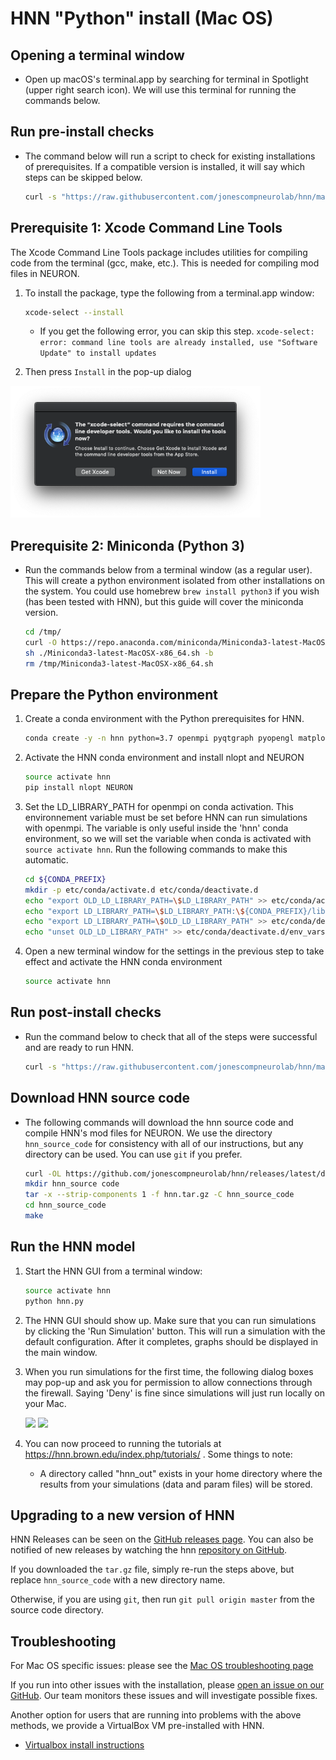 # HNN "Python" install (Mac OS)

## Opening a terminal window

- Open up macOS's terminal.app by searching for terminal in Spotlight (upper right search icon). We will use this terminal for running the commands below.

## Run pre-install checks

- The command below will run a script to check for existing installations of prerequisites. If a compatible version is installed, it will say which steps can be skipped below.

    ```bash
    curl -s "https://raw.githubusercontent.com/jonescompneurolab/hnn/master/installer/mac/check-pre.sh" | bash
    ```

## Prerequisite 1: Xcode Command Line Tools

The Xcode Command Line Tools package includes utilities for compiling code from the terminal (gcc, make, etc.). This is needed for compiling mod files in NEURON.

1. To install the package, type the following from a terminal.app window:

    ```bash
    xcode-select --install
    ```

     - If you get the following error, you can skip this step.
      `xcode-select: error: command line tools are already installed, use "Software Update" to install updates`

2. Then press `Install` in the pop-up dialog

  <img src="install_pngs/xcode_tools.png" width="400" />

## Prerequisite 2: Miniconda (Python 3)

- Run the commands below from a terminal window (as a regular user). This will create a python environment isolated from other installations on the system. You could use homebrew `brew install python3` if you wish (has been tested with HNN), but this guide will cover the miniconda version.

    ```bash
    cd /tmp/
    curl -O https://repo.anaconda.com/miniconda/Miniconda3-latest-MacOSX-x86_64.sh
    sh ./Miniconda3-latest-MacOSX-x86_64.sh -b
    rm /tmp/Miniconda3-latest-MacOSX-x86_64.sh
    ```

## Prepare the Python environment

1. Create a conda environment with the Python prerequisites for HNN.

    ```bash
    conda create -y -n hnn python=3.7 openmpi pyqtgraph pyopengl matplotlib scipy psutil
    ```

2. Activate the HNN conda environment and install nlopt and NEURON

    ```bash
    source activate hnn
    pip install nlopt NEURON
    ```

3. Set the LD_LIBRARY_PATH for openmpi on conda activation. This environnement variable must be set before HNN can run simulations with openmpi. The variable is only useful inside the 'hnn' conda environment, so we will set the variable when conda is activated with `source activate hnn`. Run the following commands to make this automatic.

    ```bash
    cd ${CONDA_PREFIX}
    mkdir -p etc/conda/activate.d etc/conda/deactivate.d
    echo "export OLD_LD_LIBRARY_PATH=\$LD_LIBRARY_PATH" >> etc/conda/activate.d/env_vars.sh
    echo "export LD_LIBRARY_PATH=\$LD_LIBRARY_PATH:\${CONDA_PREFIX}/lib" >> etc/conda/activate.d/env_vars.sh
    echo "export LD_LIBRARY_PATH=\$OLD_LD_LIBRARY_PATH" >> etc/conda/deactivate.d/env_vars.sh
    echo "unset OLD_LD_LIBRARY_PATH" >> etc/conda/deactivate.d/env_vars.sh
    ```

4. Open a new terminal window for the settings in the previous step to take effect and activate the HNN conda environment

    ```bash
    source activate hnn
    ```

## Run post-install checks

- Run the command below to check that all of the steps were successful and are ready to run HNN.

    ```bash
    curl -s "https://raw.githubusercontent.com/jonescompneurolab/hnn/master/installer/mac/check-post.sh" | bash
    ```

## Download HNN source code

- The following commands will download the hnn source code and compile HNN's mod files for NEURON. We use the directory `hnn_source_code` for consistency with all of our instructions, but any directory can be used. You can use `git` if you prefer.

    ```bash
    curl -OL https://github.com/jonescompneurolab/hnn/releases/latest/download/hnn.tar.gz
    mkdir hnn_source code
    tar -x --strip-components 1 -f hnn.tar.gz -C hnn_source_code
    cd hnn_source_code
    make
    ```

## Run the HNN model

1. Start the HNN GUI from a terminal window:

    ```bash
    source activate hnn
    python hnn.py
    ```

2. The HNN GUI should show up. Make sure that you can run simulations by clicking the 'Run Simulation' button. This will run a simulation with the default configuration. After it completes, graphs should be displayed in the main window.

3. When you run simulations for the first time, the following dialog boxes may pop-up and ask you for permission to allow connections through the firewall. Saying 'Deny' is fine since simulations will just run locally on your Mac.

    <img src="install_pngs/nrniv_firewall.png" width="400" />

    <img src="install_pngs/orterun_firewall.png" width="400" />

4. You can now proceed to running the tutorials at https://hnn.brown.edu/index.php/tutorials/ . Some things to note:
    - A directory called "hnn_out" exists in your home directory where the results from your simulations (data and param files) will be stored.

## Upgrading to a new version of HNN

HNN Releases can be seen on the [GitHub releases page](https://github.com/jonescompneurolab/hnn/releases/). You can also be notified of new releases by watching the hnn [repository on GitHub](https://github.com/jonescompneurolab/hnn/).

If you downloaded the `tar.gz` file, simply re-run the steps above, but replace `hnn_source_code` with a new directory name.

Otherwise, if you are using `git`, then run `git pull origin master` from the source code directory.

## Troubleshooting

For Mac OS specific issues: please see the [Mac OS troubleshooting page](troubleshooting.md)

If you run into other issues with the installation, please [open an issue on our GitHub](https://github.com/jonescompneurolab/hnn/issues). Our team monitors these issues and will investigate possible fixes.

Another option for users that are running into problems with the above methods, we provide a VirtualBox VM pre-installed with HNN.

- [Virtualbox install instructions](../virtualbox/README.md)
